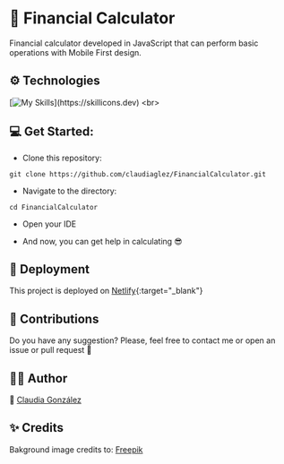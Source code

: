 # :abacus: Financial Calculator <br>

Financial calculator developed in JavaScript that can perform basic operations with Mobile First design.

## ⚙️ Technologies

[![My Skills](https://skillicons.dev/icons?i=html,css,js,netlify,)](https://skillicons.dev)
<br>


## :computer: Get Started:

* Clone this repository:
```
git clone https://github.com/claudiaglez/FinancialCalculator.git
```

* Navigate to the directory:
```
cd FinancialCalculator
```

* Open your IDE 

* And now, you can get help in calculating :sunglasses:

## :rocket: Deployment

This project is deployed on [Netlify](https://calculatorprojectthree.netlify.app/){:target="_blank"}
  

## :open_hands: Contributions

Do you have any suggestion? Please, feel free to contact me or open an issue or pull request :star_struck:

  
## 👩‍💻 Author

:orange_heart: [Claudia González](https://www.linkedin.com/in/claudiaglezgarcia/)


## :sparkles: Credits

Bakground image credits to: <a href="https://www.freepik.es/vector-gratis/diseno-plano-fondo-abstracto_19332474.htm#query=fondos%20pantalla%20divertidos&position=41&from_view=search&track=ais&uuid=e1e4b068-2d7e-449e-b8fc-5f6cd1c04943">Freepik</a>
